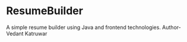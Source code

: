# ResumeBuilder
 A simple resume builder using Java and frontend technologies.
Author- Vedant Katruwar